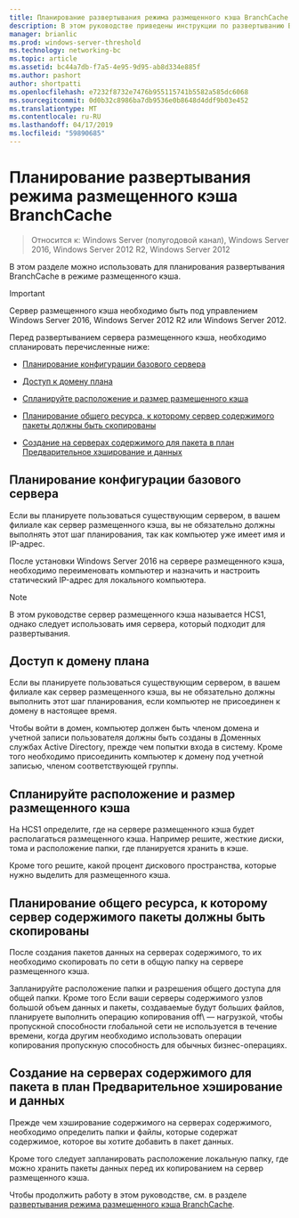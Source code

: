 ```yaml
---
title: Планирование развертывания режима размещенного кэша BranchCache
description: В этом руководстве приведены инструкции по развертыванию BranchCache в режиме размещенного кэша на компьютерах под управлением Windows Server 2016 и Windows 10
manager: brianlic
ms.prod: windows-server-threshold
ms.technology: networking-bc
ms.topic: article
ms.assetid: bc44a7db-f7a5-4e95-9d95-ab8d334e885f
ms.author: pashort
author: shortpatti
ms.openlocfilehash: e7232f8732e7476b955115741b5582a585dc6068
ms.sourcegitcommit: 0d0b32c8986ba7db9536e0b8648d4ddf9b03e452
ms.translationtype: MT
ms.contentlocale: ru-RU
ms.lasthandoff: 04/17/2019
ms.locfileid: "59890685"
---
```

# <a name="branchcache-hosted-cache-mode-deployment-planning"></a>Планирование развертывания режима размещенного кэша BranchCache

>Относится к: Windows Server (полугодовой канал), Windows Server 2016, Windows Server 2012 R2, Windows Server 2012

В этом разделе можно использовать для планирования развертывания BranchCache в режиме размещенного кэша.

>[!IMPORTANT]
>Сервер размещенного кэша необходимо быть под управлением Windows Server 2016, Windows Server 2012 R2 или Windows Server 2012.

Перед развертыванием сервера размещенного кэша, необходимо спланировать перечисленные ниже:

- [Планирование конфигурации базового сервера](#bkmk_basic)

- [Доступ к домену плана](#bkmk_domain)

- [Спланируйте расположение и размер размещенного кэша](#bkmk_cachelocation)

- [Планирование общего ресурса, к которому сервер содержимого пакеты должны быть скопированы](#bkmk_package)

- [Создание на серверах содержимого для пакета в план Предварительное хэширование и данных](#bkmk_prehash)

## <a name="bkmk_basic"></a>Планирование конфигурации базового сервера
  
Если вы планируете пользоваться существующим сервером, в вашем филиале как сервер размещенного кэша, вы не обязательно должны выполнять этот шаг планирования, так как компьютер уже имеет имя и IP-адрес.

После установки Windows Server 2016 на сервере размещенного кэша, необходимо переименовать компьютер и назначить и настроить статический IP-адрес для локального компьютера.

>[!NOTE]
>В этом руководстве сервер размещенного кэша называется HCS1, однако следует использовать имя сервера, который подходит для развертывания.

## <a name="bkmk_domain"></a>Доступ к домену плана

Если вы планируете пользоваться существующим сервером, в вашем филиале как сервер размещенного кэша, вы не обязательно должны выполнить этот шаг планирования, если компьютер не присоединен к домену в настоящее время.
  
Чтобы войти в домен, компьютер должен быть членом домена и учетной записи пользователя должны быть созданы в Доменных службах Active Directory, прежде чем попытки входа в систему. Кроме того необходимо присоединить компьютер к домену под учетной записью, членом соответствующей группы.

## <a name="bkmk_cachelocation"></a>Спланируйте расположение и размер размещенного кэша

На HCS1 определите, где на сервере размещенного кэша будет располагаться размещенного кэша. Например решите, жесткие диски, тома и расположение папки, где планируется хранить в кэше.

Кроме того решите, какой процент дискового пространства, которые нужно выделить для размещенного кэша.

## <a name="bkmk_package"></a>Планирование общего ресурса, к которому сервер содержимого пакеты должны быть скопированы

После создания пакетов данных на серверах содержимого, то их необходимо скопировать по сети в общую папку на сервере размещенного кэша.

Запланируйте расположение папки и разрешения общего доступа для общей папки. Кроме того Если ваши серверы содержимого узлов большой объем данных и пакеты, создаваемые будут больших файлов, планируете выполнить операцию копирования off\ — нагрузкой, чтобы пропускной способности глобальной сети не используется в течение времени, когда другим необходимо использовать операции копирования  пропускную способность для обычных бизнес-операциях.

## <a name="bkmk_prehash"></a>Создание на серверах содержимого для пакета в план Предварительное хэширование и данных

Прежде чем хэширование содержимого на серверах содержимого, необходимо определить папки и файлы, которые содержат содержимое, которое вы хотите добавить в пакет данных. 

Кроме того следует запланировать расположение локальную папку, где можно хранить пакеты данных перед их копированием на сервер размещенного кэша.

Чтобы продолжить работу в этом руководстве, см. в разделе [развертывания режима размещенного кэша BranchCache](4-Bc-Hcm-Deployment.md).
